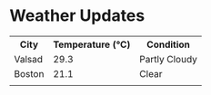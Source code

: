 # Weather Updates

<!-- WEATHER-UPDATE-START -->
<table><tr><th>City</th><th>Temperature (°C)</th><th>Condition</th></tr><tr><td>Valsad</td><td>29.3</td><td>Partly Cloudy</td></tr><tr><td>Boston</td><td>21.1</td><td>Clear</td></tr><tr><td></td><td></td><td></td></tr></table>
<!-- WEATHER-UPDATE-END -->
